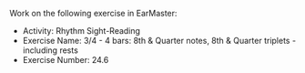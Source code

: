 Work on the following exercise in EarMaster:
- Activity: Rhythm Sight-Reading
- Exercise Name: 3/4 - 4 bars: 8th & Quarter notes, 8th & Quarter triplets - including rests
- Exercise Number: 24.6
